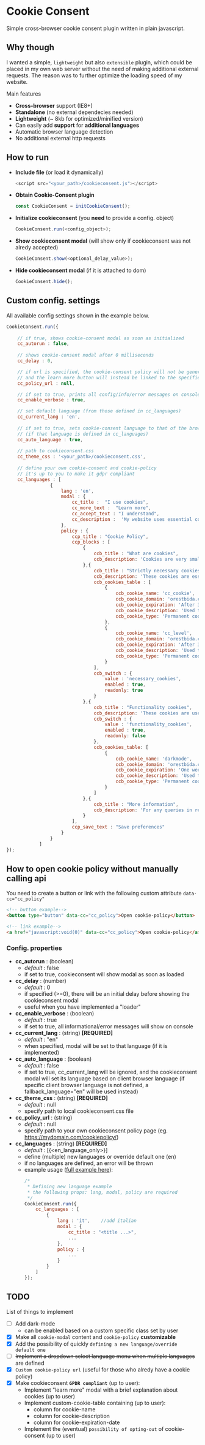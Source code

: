 # Cookie Consent
Simple cross-browser cookie consent plugin written in plain javascript.

## Why though
I wanted a simple, `lightweight` but also `extensible` plugin, which could be placed in my own web server without the need of making additional external requests. The reason was to further optimize the loading speed of my website.

Main features
- __Cross-browser__ support (IE8+)
- __Standalone__ (no external dependecies needed)
- __Lightweight__ (~ 8kb for optimized/minified version)
- Can easily add __support__ for __additional languages__
- Automatic browser language detection
- No additional external http requests

## How to run
- __Include file__ (or load it dynamically)
	```javascript
	<script src="<your_path>/cookieconsent.js"></script>
	```
- __Obtain Cookie-Consent plugin__ 
	```javascript
	const CookieConsent = initCookieConsent();
	```
- __Initialize cookieconsent__ (you __need__ to provide a config. object)
	```javascript
	CookieConsent.run(<config_object>);
	```
- __Show cookieconsent modal__ (will show only if cookieconsent was not alredy accepted)
	```javascript
	CookieConsent.show(<optional_delay_value>);
	```
- __Hide cookieconsent modal__ (if it is attached to dom)
	```javascript
	CookieConsent.hide();
	```

## Custom config. settings
All available config settings shown in the example below. 
<div id="full_example">

```javascript
CookieConsent.run({
	
	// if true, shows cookie-consent modal as soon as initialized
	cc_autorun : false, 						
	
	// shows cookie-consent modal after 0 milliseconds 
	cc_delay : 0,		

	// if url is specified, the cookie-consent policy will not be generated
	// and the learn more button will instead be linked to the specified url
	cc_policy_url : null,	

	// if set to true, prints all config/info/error messages on console
	cc_enable_verbose : true,	

	// set default language (from those defined in cc_languages)
	cc_current_lang : 'en',	
	
	// if set to true, sets cookie-consent language to that of the browser in use 
	// (if that language is defined in cc_languages)
	cc_auto_language : true,					
	
	// path to cookieconsent.css
	cc_theme_css : '<your_path>/cookieconsent.css',
	
	// define your own cookie-consent and cookie-policy
	// it's up to you to make it gdpr compliant
	cc_languages : [
				{
					lang : 'en',
					modal : {
						cc_title :  "I use cookies",
						cc_more_text :  "Learn more", 
						cc_accept_text : "I understand",
						cc_description :  'My website uses essential cookies necessary for its functioning. By continuing browsing, you consent to my use of cookies and other technologies.',
					},
					policy : {
						ccp_title : "Cookie Policy",
						ccp_blocks : [
							{
								ccb_title : "What are cookies",
								ccb_description: 'Cookies are very small text files that are stored on your computer when you visit a website. I use cookies to assure the basic functionalities of the website and to enhance your online experience. I use many different types of cookies which you can check on the sections below.'
							},{
								ccb_title : "Strictly necessary cookies",
								ccb_description: 'These cookies are essential for the proper functioning of my website. Without these cookies, the website would not work properly.',
								ccb_cookies_table : [
									{
										ccb_cookie_name: 'cc_cookie',
										ccb_cookie_domain: 'orestbida.com',
										ccb_cookie_expiration: 'After 3 months (Starting from the moment the cookie-consent was accepted)',
										ccb_cookie_description: 'Used to know whether a visitor has accepted the cookie consent or not.',
										ccb_cookie_type: 'Permanent cookie'
									},
									{
										ccb_cookie_name: 'cc_level',
										ccb_cookie_domain: 'orestbida.com',
										ccb_cookie_expiration: 'After 3 months (Starting from the moment the cookie-consent was accepted)',
										ccb_cookie_description: 'Used to know the accepted level of cookie consent (E.g.  essential cookie only, full cookie consent ...)',
										ccb_cookie_type: 'Permanent cookie'
									}
								],
								ccb_switch : {
									value : 'necessary_cookies',
									enabled : true,
									readonly: true
								}
							},{
								ccb_title : "Functionality cookies",
								ccb_description: 'These cookies are used to provide you with a more personalized experience on my website and to remember choices you make when you browse the website. For example, whether or not you enabled dark-mode on this website.',
								ccb_switch : {
									value : 'functionality_cookies',
									enabled : true,
									readonly: false
								},
								ccb_cookies_table: [
									{
										ccb_cookie_name: 'darkmode',
										ccb_cookie_domain: 'orestbida.com',
										ccb_cookie_expiration: 'One week after the cookie has been created',
										ccb_cookie_description: 'Used to remember visitor preferences. If darkmode was enabled, then the next time you visit the website, darkmode will be automatically turned on.' ,
										ccb_cookie_type: 'Permanent cookie'
									}
								]
							},{
								ccb_title : "More information",
								ccb_description: 'For any queries in relation to my policy on cookies and your choices, please contact me.',
							}
						],
						ccp_save_text : "Save preferences"
					}
				}
			]
});
```
</div>

## How to open cookie policy without manually calling api
You need to create a button or link with the following custom attribute `data-cc="cc_policy"`
```html
<!-- button example-->
<button type="button" data-cc="cc_policy">Open cookie-policy</button>

<!-- link example-->
<a href="javascript:void(0)" data-cc="cc_policy">Open cookie-policy</a>
```

### Config. properties
- __cc_autorun__ : (boolean)
	- *default* : false
	- if set to true, cookieconsent will show modal as soon as loaded
- __cc_delay__ : (number)
	- *default* : 0
	- if specified (>=0), there will be an initial delay before showing the cookieconsent modal
	- useful when you have implemented a "loader"
- __cc_enable_verbose__ : (boolean) 
	- *default* : true
	- if set to true, all informational/error messages will show on console
- __cc_current_lang__ : (string) __[REQUIRED]__
	- *default* : "en"
	- when specified, modal will be set to that language (if it is implemented)
- __cc_auto_language__ : (boolean)
	- *default* : false
	- if set to true, cc_current_lang will be ignored, and the cookieconsent modal will set its language based on client browser language (if specific client browser language is not defined, a fallback_language="en" will be used instead)
- __cc_theme_css__ : (string) __[REQUIRED]__
	- *default* : null
	- specify path to local cookieconsent.css file
- __cc_policy_url__ : (string)
	- *default* : null
	- specify path to your own cookieconsent policy page (eg. https://mydomain.com/cookiepolicy/)
- __cc_languages__ : (string) __[REQUIRED]__
	- *default* : [{<en_language_only>}]
	- define (multiple) new languages or override default one (en)
	- if no languages are defined, an error will be thrown
	- example usage (<a href="#full_example">full example here</a>):
		```javascript
		/*
		 * Defining new language example
		 * the following props: lang, modal, policy are required
		 */
		CookieConsent.run({
			cc_languages : [
				{
					lang : 'it',	//add italian
					modal : {
						cc_title : "<title ...>",
						...
					},
					policy : {
						...
					}
				}
			]
		});
		```

## TODO
List of things to implement
- [ ] Add dark-mode 
	- can be enabled based on a custom specific class set by user
- [x] Make all `cookie-modal` content and `cookie-policy` __customizable__
- [x] Add the possibility of quickly `defining a new language/override default one` 
- [ ]  ~~Implement a dropdown select language menu when multiple languages~~ are defined
- [x] `Custom cookie-policy url` (useful for those who alredy have a cookie policy)
- [x] Make cookieconsent **`GPDR compliant`** (up to user): 
	- Implement "learn more" modal with a brief explanation about cookies (up to user)
	- Implement custom-cookie-table containing (up to user):
		- column for cookie-name
		- column for cookie-description
		- column for cookie-expiration-date
	- Implement the (eventual) `possibility of opting-out` of cookie-consent (up to user)